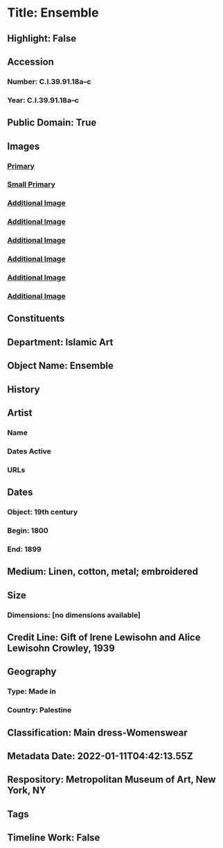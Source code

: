 # Title: Ensemble
## Highlight: False
## Accession
### Number: C.I.39.91.18a–c
### Year: C.I.39.91.18a–c
## Public Domain: True
## Images
### [Primary](https://images.metmuseum.org/CRDImages/is/original/DP102019.jpg)
### [Small Primary](https://images.metmuseum.org/CRDImages/is/web-large/DP102019.jpg)
### [Additional Image](https://images.metmuseum.org/CRDImages/is/original/DP102018.jpg)
### [Additional Image](https://images.metmuseum.org/CRDImages/is/original/CI39.91.18a-cD.jpg)
### [Additional Image](https://images.metmuseum.org/CRDImages/is/original/CI39.91.18c.jpg)
### [Additional Image](https://images.metmuseum.org/CRDImages/is/original/CI39.91.18a-c.jpg)
### [Additional Image](https://images.metmuseum.org/CRDImages/is/original/CI39.91.18alt.jpg)
### [Additional Image](https://images.metmuseum.org/CRDImages/is/original/CI39.91.18abG.jpg)
## Constituents
## Department: Islamic Art
## Object Name: Ensemble
## History
## Artist
### Name
### Dates Active
### URLs
## Dates
### Object: 19th century
### Begin: 1800
### End: 1899
## Medium: Linen, cotton, metal; embroidered
## Size
### Dimensions: [no dimensions available]
## Credit Line: Gift of Irene Lewisohn and Alice Lewisohn Crowley, 1939
## Geography
### Type: Made in
### Country: Palestine
## Classification: Main dress-Womenswear
## Metadata Date: 2022-01-11T04:42:13.55Z
## Respository: Metropolitan Museum of Art, New York, NY
## Tags
## Timeline Work: False